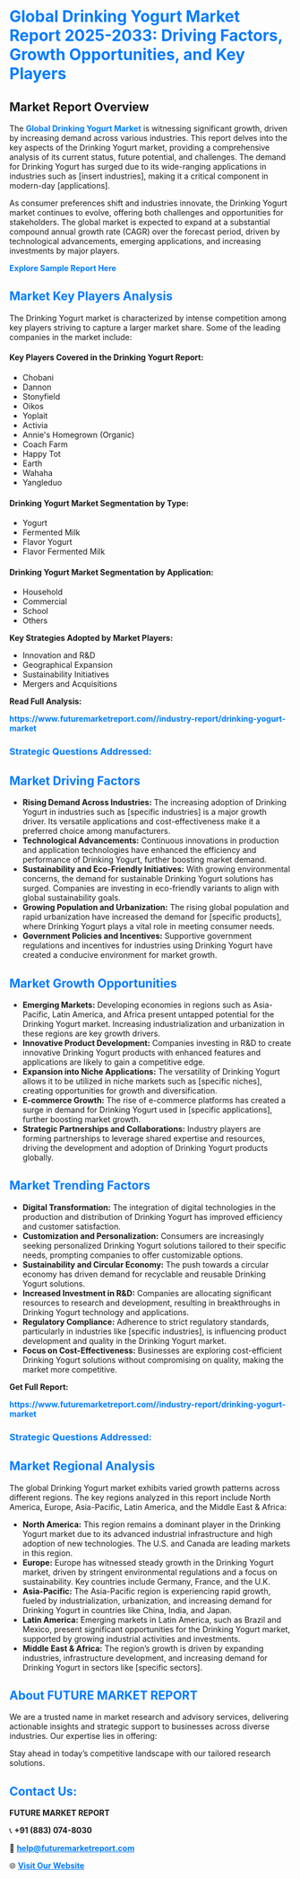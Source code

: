 <h1 style="color: #007BFF;">Global Drinking Yogurt Market Report 2025-2033: Driving Factors, Growth Opportunities, and Key Players</h1>

<section id="overview">
<h2>Market Report Overview</h2>
<p>The <a href="https://www.futuremarketreport.com//industry-report/drinking-yogurt-market" style="color: #007BFF; text-decoration: none;"><strong>Global Drinking Yogurt Market</strong></a> is witnessing significant growth, driven by increasing demand across various industries. This report delves into the key aspects of the Drinking Yogurt market, providing a comprehensive analysis of its current status, future potential, and challenges. The demand for Drinking Yogurt has surged due to its wide-ranging applications in industries such as [insert industries], making it a critical component in modern-day [applications].</p>
<p>As consumer preferences shift and industries innovate, the Drinking Yogurt market continues to evolve, offering both challenges and opportunities for stakeholders. The global market is expected to expand at a substantial compound annual growth rate (CAGR) over the forecast period, driven by technological advancements, emerging applications, and increasing investments by major players.</p>
</section>

<section id="overview">
<p><a href="https://www.futuremarketreport.com//request-sample/reportId=52883" style="color: #007BFF; text-decoration: none;"><strong>Explore Sample Report Here</strong></a></p>
</section>

<section id="key-players">
<h2 style="color: #007BFF;">Market Key Players Analysis</h2>
<p>The Drinking Yogurt market is characterized by intense competition among key players striving to capture a larger market share. Some of the leading companies in the market include:</p>
<h4>Key Players Covered in the Drinking Yogurt Report:</h4>
<ul><li>Chobani</li><li>Dannon</li><li>Stonyfield</li><li>Oikos</li><li>Yoplait</li><li>Activia</li><li>Annie&#039;s Homegrown (Organic)</li><li>Coach Farm</li><li>Happy Tot</li><li>Earth</li><li>Wahaha</li><li>Yangleduo</li></ul>
<h4>Drinking Yogurt Market Segmentation by Type:</h4>
<ul><li>Yogurt</li><li>Fermented Milk</li><li>Flavor Yogurt</li><li>Flavor Fermented Milk</li></ul>

<h4>Drinking Yogurt Market Segmentation by Application:</h4>
<ul><li>Household</li><li>Commercial</li><li>School</li><li>Others</li></ul>
<p><strong>Key Strategies Adopted by Market Players:</strong></p>
<ul>
<li>Innovation and R&D</li>
<li>Geographical Expansion</li>
<li>Sustainability Initiatives</li>
<li>Mergers and Acquisitions</li>
</ul>
</section>

<section>
<p><strong>Read Full Analysis: </strong></p><a href="https://www.futuremarketreport.com//industry-report/drinking-yogurt-market" style="color: #007BFF; text-decoration: none;"><strong>https://www.futuremarketreport.com//industry-report/drinking-yogurt-market</strong></a>
<h3 style="color: #007BFF;">Strategic Questions Addressed:</h3>
</section>

<section id="driving-factors">
<h2 style="color: #007BFF;">Market Driving Factors</h2>
<ul>
<li><strong>Rising Demand Across Industries:</strong> The increasing adoption of Drinking Yogurt in industries such as [specific industries] is a major growth driver. Its versatile applications and cost-effectiveness make it a preferred choice among manufacturers.</li>
<li><strong>Technological Advancements:</strong> Continuous innovations in production and application technologies have enhanced the efficiency and performance of Drinking Yogurt, further boosting market demand.</li>
<li><strong>Sustainability and Eco-Friendly Initiatives:</strong> With growing environmental concerns, the demand for sustainable Drinking Yogurt solutions has surged. Companies are investing in eco-friendly variants to align with global sustainability goals.</li>
<li><strong>Growing Population and Urbanization:</strong> The rising global population and rapid urbanization have increased the demand for [specific products], where Drinking Yogurt plays a vital role in meeting consumer needs.</li>
<li><strong>Government Policies and Incentives:</strong> Supportive government regulations and incentives for industries using Drinking Yogurt have created a conducive environment for market growth.</li>
</ul>
</section>

<section id="growth-opportunities">
<h2 style="color: #007BFF;">Market Growth Opportunities</h2>
<ul>
<li><strong>Emerging Markets:</strong> Developing economies in regions such as Asia-Pacific, Latin America, and Africa present untapped potential for the Drinking Yogurt market. Increasing industrialization and urbanization in these regions are key growth drivers.</li>
<li><strong>Innovative Product Development:</strong> Companies investing in R&D to create innovative Drinking Yogurt products with enhanced features and applications are likely to gain a competitive edge.</li>
<li><strong>Expansion into Niche Applications:</strong> The versatility of Drinking Yogurt allows it to be utilized in niche markets such as [specific niches], creating opportunities for growth and diversification.</li>
<li><strong>E-commerce Growth:</strong> The rise of e-commerce platforms has created a surge in demand for Drinking Yogurt used in [specific applications], further boosting market growth.</li>
<li><strong>Strategic Partnerships and Collaborations:</strong> Industry players are forming partnerships to leverage shared expertise and resources, driving the development and adoption of Drinking Yogurt products globally.</li>
</ul>
</section>

<section id="trending-factors">
<h2 style="color: #007BFF;">Market Trending Factors</h2>
<ul>
<li><strong>Digital Transformation:</strong> The integration of digital technologies in the production and distribution of Drinking Yogurt has improved efficiency and customer satisfaction.</li>
<li><strong>Customization and Personalization:</strong> Consumers are increasingly seeking personalized Drinking Yogurt solutions tailored to their specific needs, prompting companies to offer customizable options.</li>
<li><strong>Sustainability and Circular Economy:</strong> The push towards a circular economy has driven demand for recyclable and reusable Drinking Yogurt solutions.</li>
<li><strong>Increased Investment in R&D:</strong> Companies are allocating significant resources to research and development, resulting in breakthroughs in Drinking Yogurt technology and applications.</li>
<li><strong>Regulatory Compliance:</strong> Adherence to strict regulatory standards, particularly in industries like [specific industries], is influencing product development and quality in the Drinking Yogurt market.</li>
<li><strong>Focus on Cost-Effectiveness:</strong> Businesses are exploring cost-efficient Drinking Yogurt solutions without compromising on quality, making the market more competitive.</li>
</ul>
</section>

<section>
<p><strong>Get Full Report: </strong></p><a href="https://www.futuremarketreport.com//industry-report/drinking-yogurt-market" style="color: #007BFF; text-decoration: none;"><strong>https://www.futuremarketreport.com//industry-report/drinking-yogurt-market</strong></a>
<h3 style="color: #007BFF;">Strategic Questions Addressed:</h3>
</section>


<section id="regional-analysis">
<h2 style="color: #007BFF;">Market Regional Analysis</h2>
<p>The global Drinking Yogurt market exhibits varied growth patterns across different regions. The key regions analyzed in this report include North America, Europe, Asia-Pacific, Latin America, and the Middle East & Africa:</p>
<ul>
<li><strong>North America:</strong> This region remains a dominant player in the Drinking Yogurt market due to its advanced industrial infrastructure and high adoption of new technologies. The U.S. and Canada are leading markets in this region.</li>
<li><strong>Europe:</strong> Europe has witnessed steady growth in the Drinking Yogurt market, driven by stringent environmental regulations and a focus on sustainability. Key countries include Germany, France, and the U.K.</li>
<li><strong>Asia-Pacific:</strong> The Asia-Pacific region is experiencing rapid growth, fueled by industrialization, urbanization, and increasing demand for Drinking Yogurt in countries like China, India, and Japan.</li>
<li><strong>Latin America:</strong> Emerging markets in Latin America, such as Brazil and Mexico, present significant opportunities for the Drinking Yogurt market, supported by growing industrial activities and investments.</li>
<li><strong>Middle East & Africa:</strong> The region’s growth is driven by expanding industries, infrastructure development, and increasing demand for Drinking Yogurt in sectors like [specific sectors].</li>
</ul>
</section>

<footer>
<h2 style="color: #007BFF;">About FUTURE MARKET REPORT</h2>
<p>We are a trusted name in market research and advisory services, delivering actionable insights and strategic support to businesses across diverse industries. Our expertise lies in offering:</p>

<p>Stay ahead in today’s competitive landscape with our tailored research solutions.</p>

<h2 style="color: #007BFF;">Contact Us:</h2>
<p><strong>FUTURE MARKET REPORT</strong></p>
<p>📞 <strong>+91 (883) 074-8030</strong></p>
<p>📧 <strong><a href="mailto:help@futuremarketreport.com" style="color: #007BFF;">help@futuremarketreport.com</a></strong></p>
<p>🌐 <strong><a href="https://www.futuremarketreport.com/" style="color: #007BFF;">Visit Our Website</a></strong></p>
</footer>